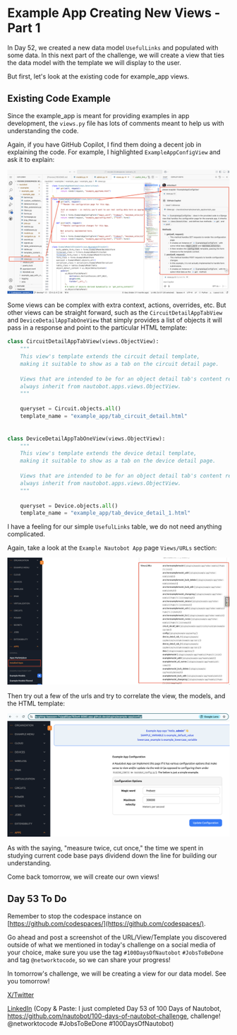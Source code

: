 # Example App Creating New Views - Part 1

In Day 52, we created a new data model `UsefulLinks` and populated with some data. In this next part of the challenge, we will create a view that ties the data model with the template we will display to the user.  

But first, let's look at the existing code for example_app views. 

## Existing Code Example

Since the example_app is meant for providing examples in app development, the `views.py` file has lots of comments meant to help us with understanding the code. 

Again, if you have GitHub Copilot, I find them doing a decent job in explaining the code. For example, I highlighted `ExampleAppConfigView` and ask it to explain: 

![copilot_1](images/copilot_1.png)

Some views can be complex with extra context, actions, overrides, etc. But other views can be straight forward, such as the `CircuitDetailAppTabView` and `DeviceDetailAppTabOneView` that simply provides a list of objects it will pass in a response and point to the particular HTML template: 

```python views.py
class CircuitDetailAppTabView(views.ObjectView):
    """
    This view's template extends the circuit detail template,
    making it suitable to show as a tab on the circuit detail page.

    Views that are intended to be for an object detail tab's content rendering must
    always inherit from nautobot.apps.views.ObjectView.
    """

    queryset = Circuit.objects.all()
    template_name = "example_app/tab_circuit_detail.html"


class DeviceDetailAppTabOneView(views.ObjectView):
    """
    This view's template extends the device detail template,
    making it suitable to show as a tab on the device detail page.

    Views that are intended to be for an object detail tab's content rendering must
    always inherit from nautobot.apps.views.ObjectView.
    """

    queryset = Device.objects.all()
    template_name = "example_app/tab_device_detail_1.html"
```

I have a feeling for our simple `UsefulLinks` table, we do not need anything complicated. 

Again, take a look at the `Example Nautobot App` page `Views/URLs` section:  

![views_url_1](images/views_url_1.png)

Then try out a few of the urls and try to correlate the view, the models, and the HTML template: 

![views_url_2](images/views_url_2.png)

As with the saying, "measure twice, cut once," the time we spent in studying current code base pays dividend down the line for building our understanding. 

Come back tomorrow, we will create our own views! 

## Day 53 To Do

Remember to stop the codespace instance on [https://github.com/codespaces/](https://github.com/codespaces/). 

Go ahead and post a screenshot of the URL/View/Template you discovered outside of what we mentioned in today's challenge on a social media of your choice, make sure you use the tag `#100DaysOfNautobot` `#JobsToBeDone` and tag `@networktocode`, so we can share your progress! 

In tomorrow's challenge, we will be creating a view for our data model. See you tomorrow! 

[X/Twitter](<https://twitter.com/intent/tweet?url=https://github.com/nautobot/100-days-of-nautobot&text=I+just+completed+Day+53+of+the+100+days+of+nautobot+challenge+!&hashtags=100DaysOfNautobot,JobsToBeDone>)

[LinkedIn](https://www.linkedin.com/) (Copy & Paste: I just completed Day 53 of 100 Days of Nautobot, https://github.com/nautobot/100-days-of-nautobot-challenge, challenge! @networktocode #JobsToBeDone #100DaysOfNautobot) 